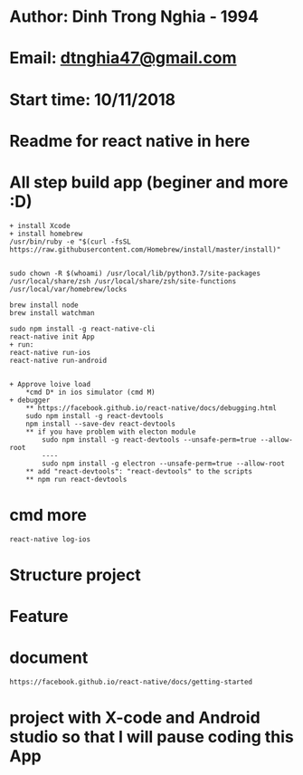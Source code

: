 # Author: Dinh Trong Nghia - 1994
# Email: dtnghia47@gmail.com


# Start time: 10/11/2018
# Readme for react native in here

# All step build app (beginer and more :D)
    + install Xcode
    + install homebrew
    /usr/bin/ruby -e "$(curl -fsSL https://raw.githubusercontent.com/Homebrew/install/master/install)"


    sudo chown -R $(whoami) /usr/local/lib/python3.7/site-packages /usr/local/share/zsh /usr/local/share/zsh/site-functions /usr/local/var/homebrew/locks

    brew install node
    brew install watchman

    sudo npm install -g react-native-cli
    react-native init App
    + run:
    react-native run-ios
    react-native run-android


    + Approve loive load
        *cmd D* in ios simulator (cmd M)
    + debugger
        ** https://facebook.github.io/react-native/docs/debugging.html
        sudo npm install -g react-devtools
        npm install --save-dev react-devtools
        ** if you have problem with electon module
            sudo npm install -g react-devtools --unsafe-perm=true --allow-root
            ----
            sudo npm install -g electron --unsafe-perm=true --allow-root
        ** add "react-devtools": "react-devtools" to the scripts
        ** npm run react-devtools

# cmd more
    react-native log-ios

# Structure project

# Feature

# document
    https://facebook.github.io/react-native/docs/getting-started
# project with X-code and Android studio so that I will pause coding this App